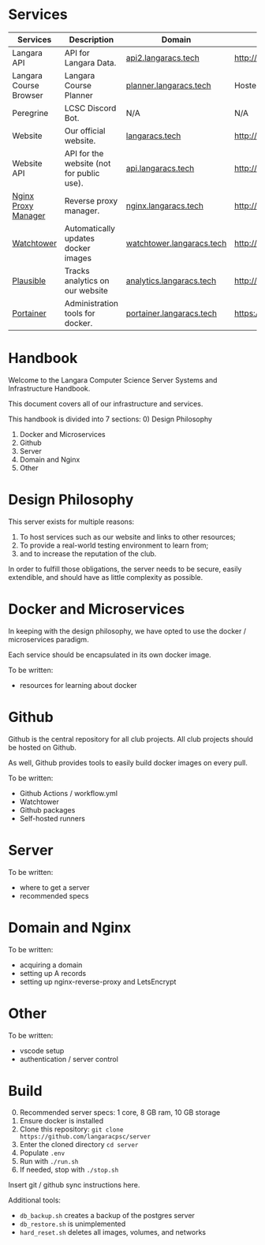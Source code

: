 # Services

| Services                                              | Description                               | Domain                                                         | IP                        |
| ----------------------------------------------------- | ----------------------------------------- | -------------------------------------------------------------- | ------------------------- |
| Langara API                                           | API for Langara Data.                     | [api2.langaracs.tech](https://api2.langaracs.tech)             | http://168.138.79.49:5000 |
| Langara Course Browser                                | Langara Course Planner                    | [planner.langaracs.tech](https://planner.langaracs.tech)       | Hosted by Github          |
| Peregrine                                             | LCSC Discord Bot.                         | N/A                                                            | N/A                       |
| Website                                               | Our official website.                     | [langaracs.tech](https://langaracs.tech)                       | http://168.138.79.49:3000 |
| Website API                                           | API for the website (not for public use). | [api.langaracs.tech](https://api.langaracs.tech)               | http://168.138.79.49:8000 |
| [Nginx Proxy Manager](https://nginxproxymanager.com/) | Reverse proxy manager.                    | [nginx.langaracs.tech](https://nginx.langaracs.tech)           | http://168.138.79.49:81   |
| [Watchtower](https://containrrr.dev/watchtower/)      | Automatically updates docker images       | [watchtower.langaracs.tech](https://watchtower.langaracs.tech) | http://168.138.79.49:8080 |
| [Plausible](https://plausible.io/)                    | Tracks analytics on our website           | [analytics.langaracs.tech](https://analytics.langaracs.ca)     | http://168.138.79.49:8001 |
| [Portainer](https://www.portainer.io/)                | Administration tools for docker.          | [portainer.langaracs.tech](https://portainer.langaracs.tech)   | https://168.138.79.49:9443 |



# Handbook

Welcome to the Langara Computer Science Server Systems and Infrastructure Handbook.

This document covers all of our infrastructure and services.

This handbook is divided into 7 sections:
0) Design Philosophy
1) Docker and Microservices
2) Github
3) Server
5) Domain and Nginx
6) Other

# Design Philosophy

This server exists for multiple reasons:
1) To host services such as our website and links to other resources;
2) To provide a real-world testing environment to learn from;
3) and to increase the reputation of the club.

In order to fulfill those obligations, the server needs to be secure, easily extendible, and should have as little complexity as possible.

# Docker and Microservices

In keeping with the design philosophy, we have opted to use the docker / microservices paradigm.

Each service should be encapsulated in its own docker image.

To be written:
- resources for learning about docker
# Github

Github is the central repository for all club projects.
All club projects should be hosted on Github.

As well, Github provides tools to easily build docker images on every pull.

To be written:
- Github Actions / workflow.yml
- Watchtower
- Github packages
- Self-hosted runners

# Server

To be written:
- where to get a server
- recommended specs

# Domain and Nginx

To be written:
- acquiring a domain
- setting up A records
- setting up nginx-reverse-proxy and LetsEncrypt

# Other
To be written:
- vscode setup
- authentication / server control

# Build
0) Recommended server specs: 1 core, 8 GB ram, 10 GB storage
1) Ensure docker is installed
2) Clone this repository: `git clone https://github.com/langaracpsc/server`
3) Enter the cloned directory `cd server`
4) Populate `.env`
5) Run with `./run.sh`
6) If needed, stop with `./stop.sh`
  
Insert git / github sync instructions here.
  

Additional tools:

- `db_backup.sh` creates a backup of the postgres server
- `db_restore.sh` is unimplemented
- `hard_reset.sh` deletes all images, volumes, and networks
